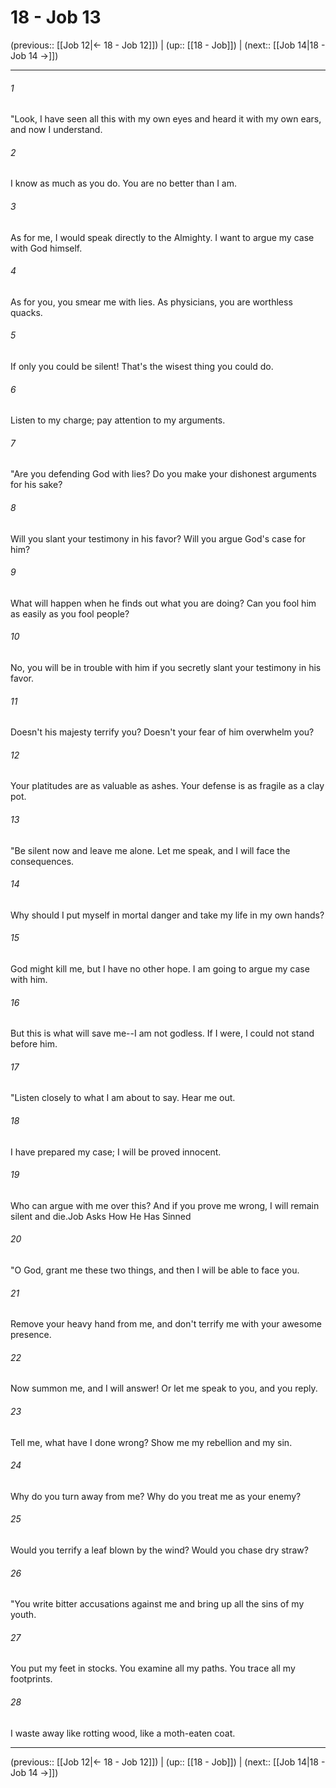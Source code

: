 # 18 - Job 13

(previous:: [[Job 12|← 18 - Job 12]]) | (up:: [[18 - Job]]) | (next:: [[Job 14|18 - Job 14 →]])

***


###### 1 
"Look, I have seen all this with my own eyes and heard it with my own ears, and now I understand. 

###### 2 
I know as much as you do. You are no better than I am. 

###### 3 
As for me, I would speak directly to the Almighty. I want to argue my case with God himself. 

###### 4 
As for you, you smear me with lies. As physicians, you are worthless quacks. 

###### 5 
If only you could be silent! That's the wisest thing you could do. 

###### 6 
Listen to my charge; pay attention to my arguments. 

###### 7 
"Are you defending God with lies? Do you make your dishonest arguments for his sake? 

###### 8 
Will you slant your testimony in his favor? Will you argue God's case for him? 

###### 9 
What will happen when he finds out what you are doing? Can you fool him as easily as you fool people? 

###### 10 
No, you will be in trouble with him if you secretly slant your testimony in his favor. 

###### 11 
Doesn't his majesty terrify you? Doesn't your fear of him overwhelm you? 

###### 12 
Your platitudes are as valuable as ashes. Your defense is as fragile as a clay pot. 

###### 13 
"Be silent now and leave me alone. Let me speak, and I will face the consequences. 

###### 14 
Why should I put myself in mortal danger and take my life in my own hands? 

###### 15 
God might kill me, but I have no other hope. I am going to argue my case with him. 

###### 16 
But this is what will save me--I am not godless. If I were, I could not stand before him. 

###### 17 
"Listen closely to what I am about to say. Hear me out. 

###### 18 
I have prepared my case; I will be proved innocent. 

###### 19 
Who can argue with me over this? And if you prove me wrong, I will remain silent and die.Job Asks How He Has Sinned 

###### 20 
"O God, grant me these two things, and then I will be able to face you. 

###### 21 
Remove your heavy hand from me, and don't terrify me with your awesome presence. 

###### 22 
Now summon me, and I will answer! Or let me speak to you, and you reply. 

###### 23 
Tell me, what have I done wrong? Show me my rebellion and my sin. 

###### 24 
Why do you turn away from me? Why do you treat me as your enemy? 

###### 25 
Would you terrify a leaf blown by the wind? Would you chase dry straw? 

###### 26 
"You write bitter accusations against me and bring up all the sins of my youth. 

###### 27 
You put my feet in stocks. You examine all my paths. You trace all my footprints. 

###### 28 
I waste away like rotting wood, like a moth-eaten coat.

***

(previous:: [[Job 12|← 18 - Job 12]]) | (up:: [[18 - Job]]) | (next:: [[Job 14|18 - Job 14 →]])
